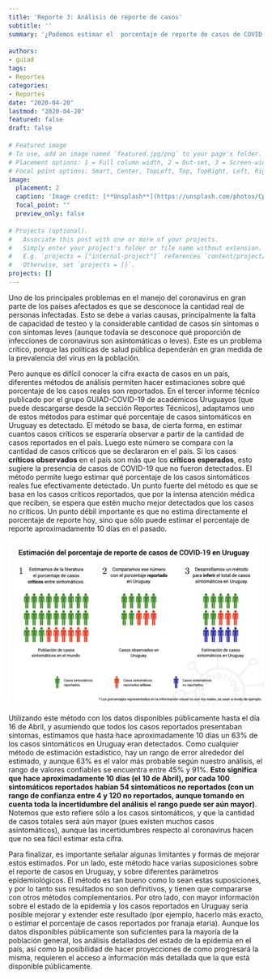 ```yaml
---
title: 'Reporte 3: Análisis de reporte de casos'
subtitle: ''
summary: '¿Podemos estimar el  porcentaje de reporte de casos de COVID-19 en Uruguay?. Puede descargarse desde [Reportes técnicos](#publications).'

authors:
- guiad
tags:
- Reportes
categories:
- Reportes
date: "2020-04-20"
lastmod: "2020-04-20"
featured: false
draft: false

# Featured image
# To use, add an image named `featured.jpg/png` to your page's folder.
# Placement options: 1 = Full column width, 2 = Out-set, 3 = Screen-width
# Focal point options: Smart, Center, TopLeft, Top, TopRight, Left, Right, BottomLeft, Bottom, BottomRight
image:
  placement: 2
  caption: 'Image credit: [**Unsplash**](https://unsplash.com/photos/CpkOjOcXdUY)'
  focal_point: ""
  preview_only: false

# Projects (optional).
#   Associate this post with one or more of your projects.
#   Simply enter your project's folder or file name without extension.
#   E.g. `projects = ["internal-project"]` references `content/project/deep-learning/index.md`.
#   Otherwise, set `projects = []`.
projects: []
---
```



Uno de los principales problemas en el manejo del coronavirus en gran parte de los países afectados es que se desconoce la cantidad real de personas infectadas. Esto se debe a varias causas, principalmente la falta de capacidad de testeo y la considerable cantidad de casos sin síntomas o con síntomas leves (aunque todavía se desconoce qué proporción de infecciones de coronavirus son asintomáticas o leves). Este es un problema crítico, porque las políticas de salud pública dependerán en gran medida de la prevalencia del virus en la población. 

Pero aunque es difícil conocer la cifra exacta de casos en un país, diferentes métodos de análisis permiten hacer estimaciones sobre qué porcentaje de los casos reales son reportados. En el tercer informe técnico publicado por el grupo GUIAD-COVID-19 de académicos Uruguayos  (que puede descargarse desde la sección Reportes Técnicos), adaptamos uno de estos métodos para estimar qué porcentaje de casos sintomáticos en Uruguay es detectado. El método se basa, de cierta forma, en estimar cuantos casos críticos se esperaría observar a partir de la cantidad de casos reportados en el país. Luego este número se compara con la cantidad de casos críticos que se declararon en el país. Si los casos **críticos observados** en el país son más que los **críticos esperados**, esto sugiere la presencia de casos de COVID-19 que no fueron detectados. El método permite luego estimar qué porcentaje de los casos sintomáticos reales fue efectivamente detectado. Un punto fuerte del método es que se basa en los casos críticos reportados, que por la intensa atención médica que reciben, se espera que estén mucho mejor detectados que los casos no críticos. Un punto débil importante es que no estima directamente el porcentaje de reporte hoy, sino que sólo puede estimar el porcentaje de reporte aproximadamente 10 días en el pasado.

<img src="estimacion_reporte_covid_uy.jpg"  alt="Estimacion reporte COVID-19 en Uruguay"/>

Utilizando este método con los datos disponibles públicamente hasta el día 16 de Abril, y asumiendo que todos los casos reportados presentaban síntomas, estimamos que hasta hace aproximadamente 10 días un 63% de los casos sintomáticos en Uruguay eran detectados. Como cualquier método de estimación estadístico, hay un rango de error alrededor del estimado, y aunque 63% es el valor más probable según nuestro análisis, el rango de valores confiables se encuentra entre 45% y 91%. **Esto significa que hace aproximadamente 10 días (el 10 de Abril), por cada 100 sintomáticos reportados habían 54 sintomáticos no reportados (con un rango de confianza entre 4 y 120 no reportados, aunque tomando en cuenta toda la incertidumbre del análisis el rango puede ser aún mayor)**. Notemos que esto refiere sólo a los casos sintomáticos, y que la cantidad de casos totales será aún mayor (pues existen muchos casos asintomáticos), aunque las incertidumbres respecto al coronavirus hacen que no sea fácil estimar esta cifra.

Para finalizar, es importante señalar algunas limitantes y formas de mejorar estos estimados. Por un lado, este método hace varias suposiciones sobre el reporte de casos en Uruguay, y sobre diferentes parámetros epidemiológicos. El método es tan bueno como lo sean estas suposiciones, y por lo tanto sus resultados no son definitivos, y tienen que compararse con otros métodos complementarios. Por otro lado, con mayor información sobre el estado de la epidemia y los casos reportados en Uruguay sería posible mejorar y extender este resultado (por ejemplo, hacerlo más exacto, o estimar el porcentaje de casos reportados por franaja etaria). Aunque los datos disponibles públicamente son suficientes para la mayoría de la población general, los análisis detallados del estado de la epidemia en el país, así como la posibilidad de hacer proyecciones de como progresará la misma, requieren el acceso a información más detallada que la que está disponible públicamente.